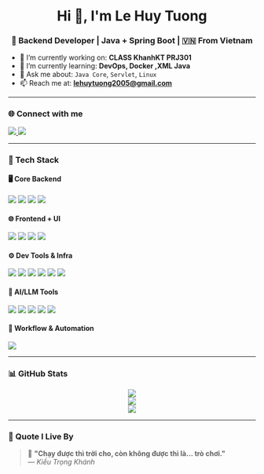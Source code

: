 <h1 align="center">Hi 👋, I'm Le Huy Tuong</h1>
<h3 align="center">🚀 Backend Developer | Java + Spring Boot | 🇻🇳 From Vietnam</h3>

- 🔭 I’m currently working on: **CLASS KhanhKT PRJ301**
- 🌱 I’m currently learning: **DevOps, Docker ,XML Java**
- 💬 Ask me about: `Java Core`, `Servlet`, `Linux`
- 📫 Reach me at: **lehuytuong2005@gmail.com**

---

### 🌐 Connect with me
<p align="left">
  <a href="https://www.facebook.com/huytuongcoder" target="_blank">
    <img src="https://img.shields.io/badge/Facebook-1877F2?style=flat&logo=facebook&logoColor=white"/>
  </a>
  <a href="https://www.linkedin.com/in/lehuytuong/" target="_blank">
    <img src="https://img.shields.io/badge/LinkedIn-0077B5?style=flat&logo=linkedin&logoColor=white"/>
  </a>
</p>

---

### 🧰 Tech Stack

#### 🖥️ Core Backend
<p>
  <img src="https://img.shields.io/badge/Java-ED8B00?style=for-the-badge&logo=openjdk&logoColor=white"/>
  <img src="https://img.shields.io/badge/Spring Boot-6DB33F?style=for-the-badge&logo=springboot&logoColor=white"/>
  <img src="https://img.shields.io/badge/Servlet-430098?style=for-the-badge&logo=apachetomcat&logoColor=white"/>
  <img src="https://img.shields.io/badge/MS SQL Server-CC2927?style=for-the-badge&logo=microsoftsqlserver&logoColor=white"/>
</p>

#### 🌐 Frontend + UI
<p>
  <img src="https://img.shields.io/badge/HTML5-E34F26?style=for-the-badge&logo=html5&logoColor=white"/>
  <img src="https://img.shields.io/badge/CSS3-1572B6?style=for-the-badge&logo=css3&logoColor=white"/>
  <img src="https://img.shields.io/badge/Tailwind CSS-06B6D4?style=for-the-badge&logo=tailwindcss&logoColor=white"/>
  <img src="https://img.shields.io/badge/Bootstrap-7952B3?style=for-the-badge&logo=bootstrap&logoColor=white"/>
</p>

#### ⚙️ Dev Tools & Infra
<p>
  <img src="https://img.shields.io/badge/Git-F05032?style=for-the-badge&logo=git&logoColor=white"/>
  <img src="https://img.shields.io/badge/Docker-2496ED?style=for-the-badge&logo=docker&logoColor=white"/>
  <img src="https://img.shields.io/badge/Linux-FCC624?style=for-the-badge&logo=linux&logoColor=black"/>
  <img src="https://img.shields.io/badge/Bash/Shell-4EAA25?style=for-the-badge&logo=gnubash&logoColor=white"/>
  <img src="https://img.shields.io/badge/VS Code-007ACC?style=for-the-badge&logo=visualstudiocode&logoColor=white"/>
  <img src="https://img.shields.io/badge/IntelliJ IDEA-000000?style=for-the-badge&logo=intellijidea&logoColor=white"/>
</p>

#### 🤖 AI/LLM Tools
<p>
  <img src="https://img.shields.io/badge/Python-3776AB?style=for-the-badge&logo=python&logoColor=white"/>
  <img src="https://img.shields.io/badge/LLM-FFD700?style=for-the-badge&logo=openai&logoColor=black"/>
  <img src="https://img.shields.io/badge/OpenAI-412991?style=for-the-badge&logo=openai&logoColor=white"/>
  <img src="https://img.shields.io/badge/HuggingFace-FCC91C?style=for-the-badge&logo=huggingface&logoColor=black"/>
  <img src="https://img.shields.io/badge/LangChain-000000?style=for-the-badge&logo=python&logoColor=white"/>

</p>

#### 🔄 Workflow & Automation
<p>
  <img src="https://img.shields.io/badge/n8n-AF2D7F?style=for-the-badge&logo=n8n&logoColor=white"/>
</p>


---

### 📊 GitHub Stats
<p align="center">
  <img src="https://github-readme-stats.vercel.app/api?username=lehuytuong&show_icons=true&theme=tokyonight&include_all_commits=true&count_private=true"/>
  <br/>
  <img src="https://github-readme-stats.vercel.app/api/top-langs/?username=lehuytuong&layout=compact&theme=tokyonight"/>
  <br/>
  <img src="https://github-profile-trophy.vercel.app/?username=lehuytuong&theme=onedark&no-frame=true&margin-w=10"/>
</p>

---

### 🎯 Quote I Live By
> 🧠 **"Chạy được thì trời cho, còn không được thì là... trò chơi."**  
> — *Kiều Trọng Khánh*


